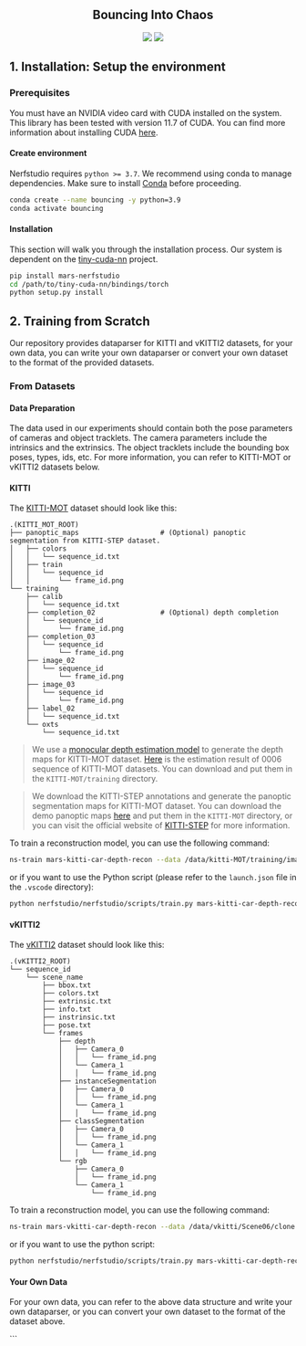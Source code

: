 <div align="center"><h2>Bouncing Into Chaos</h1></div>

<p align="center">
    <!-- community badges -->
    <a href="https://xbeho1der.github.io/Bouncing_into_Chaos/"><img src="https://img.shields.io/badge/Project-Page-ffa"/></a>
    <!-- doc badges -->
    <a href="https://xbeho1der.github.io/Bouncing_into_Chaos/">
        <img src='https://img.shields.io/badge/arXiv-Page-aff'>
    </a>
    <!-- <a href='https://open-air-sun.github.io/mars/static/data/MARS-poster.pdf'>
        <img src='https://img.shields.io/badge/Poster-PDF-pink' />
    </a> -->
</p>

## 1. Installation: Setup the environment

### Prerequisites

You must have an NVIDIA video card with CUDA installed on the system. This library has been tested with version 11.7 of CUDA. You can find more information about installing CUDA [here](https://docs.nvidia.com/cuda/cuda-quick-start-guide/index.html).

#### Create environment

Nerfstudio requires `python >= 3.7`. We recommend using conda to manage dependencies. Make sure to install [Conda](https://docs.conda.io/en/latest/miniconda.html) before proceeding.

```bash
conda create --name bouncing -y python=3.9
conda activate bouncing
```

#### Installation

This section will walk you through the installation process. Our system is dependent on the <a href="https://github.com/NVlabs/tiny-cuda-nn">tiny-cuda-nn</a> project.

```bash
pip install mars-nerfstudio
cd /path/to/tiny-cuda-nn/bindings/torch
python setup.py install
```

## 2. Training from Scratch

Our repository provides dataparser for KITTI and vKITTI2 datasets, for your own data, you can write your own dataparser or convert your own dataset to the format of the provided datasets.

### From Datasets

#### Data Preparation

The data used in our experiments should contain both the pose parameters of cameras and object tracklets. The camera parameters include the intrinsics and the extrinsics. The object tracklets include the bounding box poses, types, ids, etc. For more information, you can refer to KITTI-MOT or vKITTI2 datasets below.

#### KITTI

The [KITTI-MOT](https://www.cvlibs.net/datasets/kitti/eval_tracking.php) dataset should look like this:

```
.(KITTI_MOT_ROOT)
├── panoptic_maps                    # (Optional) panoptic segmentation from KITTI-STEP dataset.
│   ├── colors
│   │   └── sequence_id.txt
│   ├── train
│   │   └── sequence_id
│   │       └── frame_id.png
└── training
    ├── calib
    │   └── sequence_id.txt
    ├── completion_02                # (Optional) depth completion
    │   └── sequence_id
    │       └── frame_id.png
    ├── completion_03
    │   └── sequence_id
    │       └── frame_id.png
    ├── image_02
    │   └── sequence_id
    │       └── frame_id.png
    ├── image_03
    │   └── sequence_id
    │       └── frame_id.png
    ├── label_02
    │   └── sequence_id.txt
    └── oxts
        └── sequence_id.txt
```

> We use a [monocular depth estimation model](https://github.com/theNded/mini-omnidata) to generate the depth maps for KITTI-MOT dataset. [Here](https://drive.google.com/drive/folders/1Y-41OMCzDkdJ2P-YZHtCI-5YR9jAIKS2?usp=drive_link) is the estimation result of 0006 sequence of KITTI-MOT datasets. You can download and put them in the `KITTI-MOT/training` directory.

> We download the KITTI-STEP annotations and generate the panoptic segmentation maps for KITTI-MOT dataset. You can download the demo panoptic maps [here](https://drive.google.com/drive/folders/1obAyq1jlHbyA9CS9Rg66N3YyI_sjpfGB?usp=drive_link) and put them in the `KITTI-MOT` directory, or you can visit the official website of [KITTI-STEP](https://www.cvlibs.net/datasets/kitti/eval_step.php) for more information.

To train a reconstruction model, you can use the following command:

```bash
ns-train mars-kitti-car-depth-recon --data /data/kitti-MOT/training/image_02/0006
```

or if you want to use the Python script (please refer to the `launch.json` file in the `.vscode` directory):

```bash
python nerfstudio/nerfstudio/scripts/train.py mars-kitti-car-depth-recon --data /data/kitti-MOT/training/image_02/0006
```

#### vKITTI2

The [vKITTI2](https://europe.naverlabs.com/research/computer-vision/proxy-virtual-worlds-vkitti-2/) dataset should look like this:

```
.(vKITTI2_ROOT)
└── sequence_id
    └── scene_name
        ├── bbox.txt
        ├── colors.txt
        ├── extrinsic.txt
        ├── info.txt
        ├── instrinsic.txt
        ├── pose.txt
        └── frames
            ├── depth
            │   ├── Camera_0
            │   │   └── frame_id.png
            │   └── Camera_1
            │   │   └── frame_id.png
            ├── instanceSegmentation
            │   ├── Camera_0
            │   │   └── frame_id.png
            │   └── Camera_1
            │   │   └── frame_id.png
            ├── classSegmentation
            │   ├── Camera_0
            │   │   └── frame_id.png
            │   └── Camera_1
            │   │   └── frame_id.png
            └── rgb
                ├── Camera_0
                │   └── frame_id.png
                └── Camera_1
                    └── frame_id.png
```

To train a reconstruction model, you can use the following command:

```bash
ns-train mars-vkitti-car-depth-recon --data /data/vkitti/Scene06/clone
```

or if you want to use the python script:

```bash
python nerfstudio/nerfstudio/scripts/train.py mars-vkitti-car-depth-recon --data /data/vkitti/Scene06/clone
```

#### Your Own Data

For your own data, you can refer to the above data structure and write your own dataparser, or you can convert your own dataset to the format of the dataset above.

<!-- ### From Pre-Trained Model

Our model uses nerfstudio as the training framework, we provide the reconstruction and novel view synthesis tasks checkpoints.

Our pre-trained model is uploaded to Google Drive, you can refer to the below table to download the model.


<center>
<table class="tg">
<thead>
  <tr>
    <th>Dataset</th>
    <th>Scene</th>
    <th>Setting</th>
    <th>Start-End</th>
    <th>Steps</th>
    <th>PSNR</th>
    <th>SSIM</th>
    <th>Download</th>
    <th>Wandb</th>
  </tr>
</thead>
<tbody>
  <tr>
    <td rowspan="4">KITTI-MOT</td>
    <td>0006</td>
    <td>Reconstruction</td>
    <td>65-120</td>
    <td>400k</td>
    <td>27.96</td>
    <td>0.900</td>
    <td><a href="https://drive.google.com/drive/folders/118qj8GA1lnkx90yXREAwWtARJquEIn6d?usp=drive_link">model</a></td>
    <td><a href="https://api.wandb.ai/links/wuzirui-research/ff6tjef7">report</a></td>
  </tr>
  <tr>
    <td>0006</td>
    <td>Novel View Synthesis 75%</td>
    <td>65-120</td>
    <td>200k</td>
    <td>27.32</td>
    <td>0.890</td>
    <td><a href="https://drive.google.com/drive/folders/117MIMkaDhEPDhoyCAAr8o_xATj891STP?usp=drive_link">model</a></td>
    <td><a href="https://api.wandb.ai/links/wuzirui-research/ns8w2guc">report</a></td>
  </tr>
  <tr>
    <td>0006</td>
    <td>Novel View Synthesis 50%</td>
    <td>65-120</td>
    <td>200k</td>
    <td>26.80</td>
    <td>0.883</td>
    <td><a href="https://drive.google.com/drive/folders/12BnkfO6Jv33MUfBbW1s2BWfm0pAlWecX?usp=drive_link">model</a></td>
    <td><a href="https://api.wandb.ai/links/wuzirui-research/bk97y3mp">report</a></td>
  </tr>
  <tr>
    <td>0006</td>
    <td>Novel View Synthesis 25%</td>
    <td>65-120</td>
    <td>200k</td>
    <td>25.87</td>
    <td>0.866</td>
    <td><a href="https://drive.google.com/drive/folders/12Esij9r9f4wAf5mFvvJ1uWV3DgEZu7eg?usp=drive_link">model</a></td>
    <td><a href="https://api.wandb.ai/links/wuzirui-research/r1mbaeqw">report</a></td>
  </tr>
  <tr>
    <td rowspan="3">Vitural KITTI-2</td>
    <td>Scene06</td>
    <td>Novel View Synthesis 75%</td>
    <td>0-237</td>
    <td>600k</td>
    <td>32.32</td>
    <td>0.940</td>
    <td><a href="https://drive.google.com/drive/folders/10S6GcbfyIUCAgxwr6Mp7FgYcBzY-eWgB?usp=drive_link">model</a></td>
    <td><a href="https://api.wandb.ai/links/wuzirui-research/3747qu1z">report</a></td>
  </tr>
  <tr>
    <td>Scene06</td>
    <td>Novel View Synthesis 50%</td>
    <td>0-237</td>
    <td>600k</td>
    <td>32.16</td>
    <td>0.938</td>
    <td><a href="https://drive.google.com/drive/folders/1-m943ggGEgXRdK7NYGtGFEhWX4PA6DiT?usp=drive_link">model</a></td>
    <td><a href="https://api.wandb.ai/links/wuzirui-research/fch9iiy8">report</a></td>
  </tr>
  <tr>
    <td>Scene06</td>
    <td>Novel View Synthesis 25%</td>
    <td>0-237</td>
    <td>600k</td>
    <td>30.87</td>
    <td>0.935</td>
    <td><a href="https://drive.google.com/drive/folders/1-9mvzbd1j4vFJ7Zy3CBMWezOHmSpEfcx?usp=drive_link">model</a></td>
    <td><a href="https://api.wandb.ai/links/wuzirui-research/ne5xa2n1">report</a></td>
  </tr>
</tbody>
</table>
</center>


You can use the following command to train a model from a pre-trained model:

```bash
ns-train mars-kitti-car-depth-recon --data /data/kitti-MOT/training/image_02/0006 --load-dir outputs/experiment_name/method_name/timestamp/nerfstudio
```

### Model Configs

Our modular framework supports combining different architectures for each node by modifying model configurations. Here's an example of using Nerfacto for background and our category-level object model:

```python
model=SceneGraphModelConfig(
    background_model=NerfactoModelConfig(),
    object_model_template=CarNeRFModelConfig(_target=CarNeRF),
    object_representation="class-wise",
    object_ray_sample_strategy="remove-bg",
)
```

> If you choose to use the category-level object model, please make sure that the `use_car_latents=True` and the latent codes exists. We provide latent codes of some sequences on KITTI-MOT and vKITTI2 datasets [here](https://drive.google.com/drive/folders/1E4YjMwkDbRsF4Hb1UK0iBDkz-tFVx3Me?usp=sharing).

For more information, please refer to our provided configurations at `mars/cicai_configs.py`. We use wandb for logging by default, you can also specify other viewers (tensorboard/nerfstudio-viewer supported) with the `--vis` config. Please refer to the nerfstudio documentation for details.

## Render

If you want to render with our pre-trained model, you should visit [here](https://drive.google.com/drive/folders/1-5NR2n3o5zD9ViWwovATOshKYfH3us1I?usp=drive_link) to download our checkpoints and **config**. To run the render script, you need to ensure that your config is the same as the `config.yml` that you load in.

You can use the following command to render. You can modify output format and directory by specificing `--output-format` and `--output-path` :


```bash
python scripts/cicai_render.py --load-config outputs/kitti-recon-65-120/mars-kitti-car-depth-recon/2023-10-30_212654/config.yml --output-format video

or

python scripts/cicai_render.py --load-config outputs/kitti-recon-65-120/mars-kitti-car-depth-recon/2023-10-30_212654/config.yml --output-format images --output-path /path/to/your/output/directory
``` -->

<!-- ## Citation

You can find our paper [here](https://open-air-sun.github.io/mars/static/data/CICAI_MARS_FullPaper.pdf). If you use this library or find the repo useful for your research, please consider citing:

```
@article{wu2023mars,
  author    = {Wu, Zirui and Liu, Tianyu and Luo, Liyi and Zhong, Zhide and Chen, Jianteng and Xiao, Hongmin and Hou, Chao and Lou, Haozhe and Chen, Yuantao and Yang, Runyi and Huang, Yuxin and Ye, Xiaoyu and Yan, Zike and Shi, Yongliang and Liao, Yiyi and Zhao, Hao},
  title     = {MARS: An Instance-aware, Modular and Realistic Simulator for Autonomous Driving},
  journal   = {CICAI},
  year      = {2023},
} 

## Acknoledgement

Part of our code is borrowed from [Nerfstudio](https://nerf.studio). This project is sponsored by Tsinghua-Toyota Joint Research Fund (20223930097) and Baidu Inc. through Apollo-AIR Joint Research Center.

## Notice

This open-sourced version will be actively maintained and regularly updated. For more features, please contact us for a commercial version.

-->```